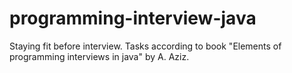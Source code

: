 # programming-interview-java
Staying fit before interview. Tasks according to book "Elements of programming interviews in java" by A. Aziz.
